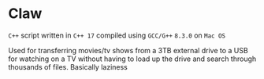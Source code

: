 Claw
======

`C++` script written in `C++ 17` compiled using `GCC/G++` `8.3.0` on `Mac OS`

 Used for transferring movies/tv shows from a 3TB external drive to a USB
 for watching on a TV without having to load up the drive and search through thousands of files. Basically laziness
